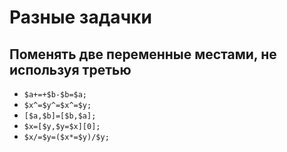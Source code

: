 # Разные задачки

## Поменять две переменные местами, не используя третью

- `$a+=+$b-$b=$a;`
- `$x^=$y^=$x^=$y;`
- `[$a,$b]=[$b,$a];`
- `$x=[$y,$y=$x][0];`
- `$x/=$y=($x*=$y)/$y;`

